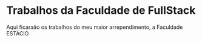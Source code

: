 # Trabalhos da Faculdade de FullStack

Aqui ficaraão os trabalhos do meu maior arrependimento, a Faculdade ESTÁCIO

